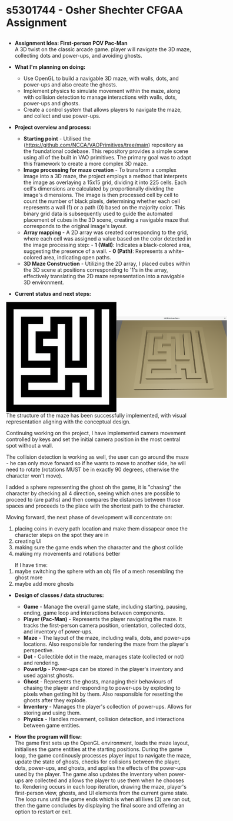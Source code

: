 # s5301744 - Osher Shechter CFGAA Assignment

##
- **Assignment Idea: First-person POV Pac-Man**     
    A 3D twist on the classic arcade game. player will navigate the 3D maze, collecting dots and power-ups, and avoiding ghosts.

- **What I'm planning on doing:**
    - Use OpenGL to build a navigable 3D maze, with walls, dots, and power-ups and also create the ghosts.
    - Implement physics to simulate movement within the maze, along with collision detection to manage interactions with walls, dots, power-ups and ghosts.
    - Create a control system that allows players to navigate the maze, and collect and use power-ups.


- **Project overview and process:**
    - **Starting point** - Utilised the (https://github.com/NCCA/VAOPrimitives/tree/main) repository as the foundational codebase. This repository provides a simple scene using all of the built in VAO primitives. The primary goal was to adapt this framework to create a more complex 3D maze.
    - **Image processing for maze creation** - To transform a complex image into a 3D maze, the project employs a method that interprets the image as overlaying a 15x15 grid, dividing it into 225 cells. Each cell's dimensions are calculated by proportionally dividing the image's dimensions. The image is then processed cell by cell to count the number of black pixels, determining whether each cell represents a wall (1) or a path (0) based on the majority color. This binary grid data is subsequently used to guide the automated placement of cubes in the 3D scene, creating a navigable maze that corresponds to the original image's layout.
    - **Array mapping** - A 2D array was created corresponding to the grid, where each cell was assigned a value based on the color detected in the image processing step:
                            - **1 (Wall)**: Indicates a black-colored area, suggesting the presence of a wall.
                            - **0 (Path)**: Represents a white-colored area, indicating open paths.
    - **3D Maze Construction** - Utilizing the 2D array, I placed cubes within the 3D scene at positions corresponding to '1's in the array, effectively translating the 2D maze representation into a navigable 3D environment.

- **Current status and next steps:**
<div style="display: flex; justify-content: space-around; align-items: center;">
  <img src="https://github.com/NCCA/cfgaa24programingassignment-Oshersh15/blob/main/image/Maze.png" alt="Maze Image 1" width="300"/>
  <img src="https://github.com/NCCA/cfgaa24programingassignment-Oshersh15/blob/main/image/mazeScreenshot.png" alt="Maze Image 2" width="300"/>
</div>
 The structure of the maze has been successfully implemented, with visual representation aligning with the conceptual design. 
 
 Continuing working on the project, I have implemented camera movement controlled by keys and set the initial camera position in the most central spot without a wall.

 The collision detection is working as well, the user can go around the maze - he can only move forward so if he wants to move to another side, he will need to rotate (rotations MUST be in exactly 90 degrees, otherwise the character won't move).

 I added a sphere representing the ghost oh the game, it is "chasing" the character by checking all 4 direction, seeing which ones are possible to proceed to (are paths) and then compares the distances between those spaces and proceeds to the place with the shortest path to the character.

 Moving forward, the next phase of development will concentrate on:<ol> 
    <li>placing coins in every path location and make them dissapear once the character steps on the spot they are in</li> 
    <li>creating UI</li> 
    <li>making sure the game ends when the character and the ghost collide</li>
    <li>making my movements and rotations better</li> </ol>
    <ol>
    If I have time: 
    <li>maybe switching the sphere with an obj file of a mesh resembling the ghost more</li>
    <li>maybe add more ghosts</li>
    </ol>



- **Design of classes / data structures:**
    - **Game** - Manage the overall game state, including starting, pausing, ending, game loop and interactions between components. 
    - **Player (Pac-Man)** - Represents the player navigating the maze. It tracks the first-person camera position, orientation, collected dots, and inventory of power-ups.
    - **Maze** - The layout of the maze, including walls, dots, and power-ups locations. Also responsible for rendering the maze from the player's perspective.
    - **Dot** - Collectible dot in the maze, manages state (collected or not) and rendering.
    - **PowerUp** - Power-ups can be stored in the player's inventory and used against ghosts.
    - **Ghost** - Represents the ghosts, managing their behaviours of chasing the player and responding to power-ups by exploding to pixels when getting hit by them. Also responsible for resetting the ghosts after they explode.
    - **Inventory** - Manages the player's collection of power-ups. Allows for storing and using them.
    - **Physics** - Handles movement, collision detection, and interactions between game entities.

- **How the program will flow:**  
    The game first sets up the OpenGL environment, loads the maze layout, initialises the game entities at the starting positions. During the game loop, the game continously processes player input to navigate the maze, update the state of ghosts, checks for collisions between the player, dots, power-ups, and ghosts, and applies the effects of the power-ups used by the player. The game also updates the inventory when power-ups are collected and allows the player to use them when he chooses to. Rendering occurs in each loop iteration, drawing the maze, player's first-person view, ghosts, and UI elements from the current game state. The loop runs until the game ends which is when all lives (3) are ran out, then the game concludes by displaying the final score and offering an option to restart or exit.


